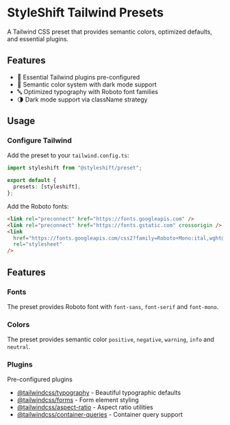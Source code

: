 # StyleShift Tailwind Presets

A Tailwind CSS preset that provides semantic colors, optimized defaults, and essential plugins.

## Features

- 🧩 Essential Tailwind plugins pre-configured
- 🎨 Semantic color system with dark mode support
- 🔤 Optimized typography with Roboto font families
- 🌗 Dark mode support via className strategy

## Usage

### Configure Tailwind

Add the preset to your `tailwind.config.ts`:

```typescript
import styleshift from "@styleshift/preset";

export default {
  presets: [styleshift],
};
```

Add the Roboto fonts:

```html
<link rel="preconnect" href="https://fonts.googleapis.com" />
<link rel="preconnect" href="https://fonts.gstatic.com" crossorigin />
<link
  href="https://fonts.googleapis.com/css2?family=Roboto+Mono:ital,wght@0,100..700;1,100..700&family=Roboto+Serif:ital,opsz,wght@0,8..144,100..900;1,8..144,100..900&family=Roboto:ital,wght@0,100..900;1,100..900&display=swap"
  rel="stylesheet"
/>
```

## Features

### Fonts

The preset provides Roboto font with `font-sans`, `font-serif` and `font-mono`.

### Colors

The preset provides semantic color `positive`, `negative`, `warning`, `info` and `neutral`.

### Plugins

Pre-configured plugins

- [@tailwindcss/typography](https://tailwindcss.com/docs/typography-plugin) - Beautiful typographic defaults
- [@tailwindcss/forms](https://github.com/tailwindlabs/tailwindcss-forms) - Form element styling
- [@tailwindcss/aspect-ratio](https://github.com/tailwindlabs/tailwindcss-aspect-ratio) - Aspect ratio utilities
- [@tailwindcss/container-queries](https://github.com/tailwindlabs/tailwindcss-container-queries) - Container query support
